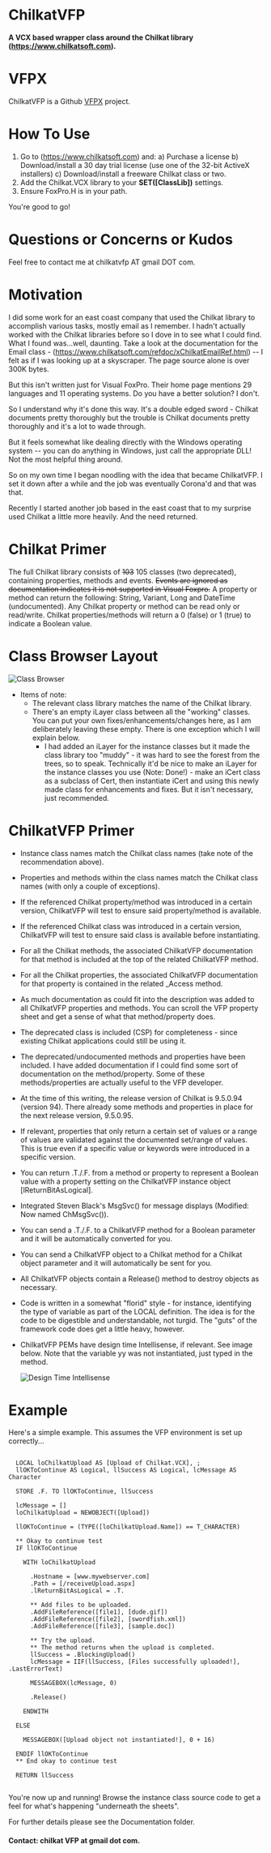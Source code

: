 # ChilkatVFP

**A VCX based wrapper class around the Chilkat library (https://www.chilkatsoft.com).**

# VFPX

ChilkatVFP is a Github <a href="https://github.com/VFPX" target="_blank">VFPX</a> project.

# How To Use 

1) Go to (https://www.chilkatsoft.com) and: 
    a) Purchase a license
    b) Download/install a 30 day trial license (use one of the 32-bit ActiveX installers)
    c) Download/install a freeware Chilkat class or two.
2) Add the Chilkat.VCX library to your <b>SET([ClassLib])</b> settings.
3) Ensure FoxPro.H is in your path.
    
You're good to go!

# Questions or Concerns or Kudos

Feel free to contact me at chilkatvfp AT gmail DOT com.

# Motivation

I did some work for an east coast company that used the Chilkat library to accomplish various tasks, mostly email as I remember. I hadn't actually worked with the Chilkat libraries before so I dove in to see what I could find. What I found was...well, daunting. Take a look at the documentation for the Email class - (https://www.chilkatsoft.com/refdoc/xChilkatEmailRef.html) -- I felt as if I was looking up at a skyscraper. The page source alone is over 300K bytes.

But this isn't written just for Visual FoxPro. Their home page mentions 29 languages and 11 operating systems. Do you have a better solution? I don't.

So I understand why it's done this way. It's a double edged sword - Chilkat documents pretty thoroughly but the trouble is Chilkat documents pretty thoroughly and it's a lot to wade through.

But it feels somewhat like dealing directly with the Windows operating system -- you can do anything in Windows, just call the appropriate DLL! Not the most helpful thing around.

So on my own time I began noodling with the idea that became ChilkatVFP. I set it down after a while and the job was eventually Corona'd and that was that.

Recently I started another job based in the east coast that to my surprise used Chilkat a little more heavily. And the need returned.

# Chilkat Primer

The full Chilkat library consists of ~~103~~ 105 classes (two deprecated), containing properties, methods and events. ~~Events are ignored as documentation indicates it is not supported in Visual Foxpro.~~ A property or method can return the following: String, Variant, Long and DateTime (undocumented). Any Chilkat property or method can be read only or read/write. Chilkat properties/methods will return a 0 (false) or 1 (true) to indicate a Boolean value.

# Class Browser Layout

 ![Class Browser](Documentation/Images/Class%20Browser.jpg)
 
 * Items of note:
    * The relevant class library matches the name of the Chilkat library. 
    * There's an empty iLayer class between all the "working" classes. You can put your own fixes/enhancements/changes here, as I am deliberately leaving these empty. There is one exception which I will explain below.
        * I had added an iLayer for the instance classes but it made the class library too "muddy" - it was hard to see the forest from the trees, so to speak. Technically it'd be nice to make an iLayer for the instance classes you use (Note: Done!) - make an iCert class as a subclass of Cert, then instantiate iCert and using this newly made class for enhancements and fixes. But it isn't necessary, just recommended.

# ChilkatVFP Primer

* Instance class names match the Chilkat class names (take note of the recommendation above).
* Properties and methods within the class names match the Chilkat class names (with only a couple of exceptions).
* If the referenced Chilkat property/method was introduced in a certain version, ChilkatVFP will test to ensure said property/method is available.
* If the referenced Chilkat class was introduced in a certain version, ChilkatVFP will test to ensure said class is available before instantiating.
* For all the Chilkat methods, the associated ChilkatVFP documentation for that method is included at the top of the related ChilkatVFP method.
* For all the Chilkat properties, the associated ChilkatVFP documentation for that property is contained in the related _Access method.
* As much documentation as could fit into the description was added to all ChilkatVFP properties and methods. You can scroll the VFP property sheet and get a sense of what that method/property does.
* The deprecated class is included (CSP) for completeness - since existing Chilkat applications could still be using it.
* The deprecated/undocumented methods and properties have been included. I have added documentation if I could find some sort of documentation on the method/property. Some of these methods/properties are actually useful to the VFP developer.
* At the time of this writing, the release version of Chilkat is 9.5.0.94 (version 94).
There already some methods and properties in place for the next release version, 9.5.0.95.
* If relevant, properties that only return a certain set of values or a range of values are validated against the documented set/range of values. This is true even if a specific value or keywords were introduced in a specific version. 
* You can return .T./.F. from a method or property to represent a Boolean value with a property setting on the ChilkatVFP instance object [lReturnBitAsLogical].
* Integrated Steven Black's MsgSvc() for message displays (Modified: Now named ChMsgSvc()).
* You can send a .T./.F. to a ChilkatVFP method for a Boolean parameter and it will be automatically converted for you.
* You can send a ChilkatVFP object to a Chilkat method for a Chilkat object parameter and it will automatically be sent for you.
* All ChilkatVFP objects contain a Release() method to destroy objects as necessary.
* Code is written in a somewhat "florid" style - for instance, identifying the type of variable as part of the LOCAL definition. The idea is for the code to be digestible and understandable, not turgid. The "guts" of the framework code does get a little heavy, however. 
* ChilkatVFP PEMs have design time Intellisense, if relevant. See image below. Note that the variable yy was not instantiated, just typed in the method.

  ![Design Time Intellisense](Documentation/Images/DesignTimeIntellisense.jpg)

# Example

Here's a simple example. This assumes the VFP environment is set up correctly...

<pre><code class="language-html">
  LOCAL loChilkatUpload AS [Upload of Chilkat.VCX], ;
  llOKToContinue AS Logical, llSuccess AS Logical, lcMessage AS Character

  STORE .F. TO llOKToContinue, llSuccess

  lcMessage = []
  loChilkatUpload = NEWOBJECT([Upload])

  llOKToContinue = (TYPE([loChilkatUpload.Name]) == T_CHARACTER)

  ** Okay to continue test
  IF llOKToContinue

    WITH loChilkatUpload

      .Hostname = [www.mywebserver.com]
      .Path = [/receiveUpload.aspx]
      .lReturnBitAsLogical = .T.

      ** Add files to be uploaded. 
      .AddFileReference([file1], [dude.gif])
      .AddFileReference([file2], [swordfish.xml])
      .AddFileReference([file3], [sample.doc])

      ** Try the upload. 
      ** The method returns when the upload is completed.
      llSuccess = .BlockingUpload()
      lcMessage = IIF(llSuccess, [Files successfully uploaded!], .LastErrorText)

      MESSAGEBOX(lcMessage, 0)

      .Release()

    ENDWITH

  ELSE

    MESSAGEBOX([Upload object not instantiated!], 0 + 16)

  ENDIF llOKToContinue
  ** End okay to continue test

  RETURN llSuccess

</code></pre>

You're now up and running! Browse the instance class source code to get a feel for what's happening "underneath the sheets". 

For further details please see the Documentation folder.

#### Contact: chilkat VFP at gmail dot com.

